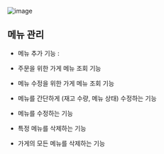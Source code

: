 ![image](https://github.com/user-attachments/assets/5505dec7-9cf3-4966-bc54-f35ed1c0f721)

## 메뉴 관리
* 메뉴 추가 기능 :

* 주문을 위한 가게 메뉴 조회 기능

* 메뉴 수정을 위한 가게 메뉴 조회 기능

* 메뉴를 간단하게 (재고 수량, 메뉴 상태) 수정하는 기능

* 메뉴를 수정하는 기능

* 특정 메뉴를 삭제하는 기능

* 가게의 모든 메뉴를 삭제하는 기능 

  
